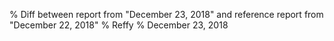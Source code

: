 % Diff between report from "December 23, 2018" and reference report from "December 22, 2018"
% Reffy
% December 23, 2018

